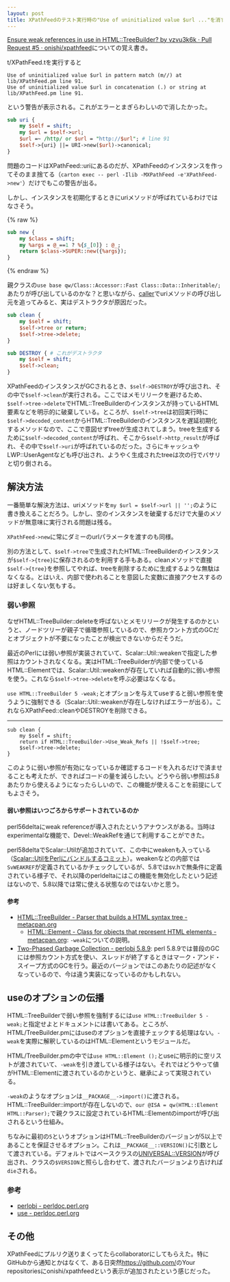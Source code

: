 ```yaml
---
layout: post
title: XPathFeedのテスト実行時の"Use of uninitialized value $url ..."を消す
---
```


[Ensure weak references in use in HTML::TreeBuilder? by vzvu3k6k · Pull Request #5 · onishi/xpathfeed](https://github.com/onishi/xpathfeed/pull/5)についての覚え書き。

t/XPathFeed.tを実行すると
```
Use of uninitialized value $url in pattern match (m//) at lib/XPathFeed.pm line 91.
Use of uninitialized value $url in concatenation (.) or string at lib/XPathFeed.pm line 91.
```
という警告が表示される。これがエラーとまぎらわしいので消したかった。

```perl
sub uri {
    my $self = shift;
    my $url = $self->url;
    $url =~ /http/ or $url = "http://$url"; # line 91
    $self->{uri} ||= URI->new($url)->canonical;
}
```

問題のコードはXPathFeed::uriにあるのだが、XPathFeedのインスタンスを作ってそのまま捨てる（`carton exec -- perl -Ilib -MXPathFeed -e'XPathFeed->new'`）だけでもこの警告が出る。

しかし、インスタンスを初期化するときにuriメソッドが呼ばれているわけではなさそう。

{% raw %}
```perl
sub new {
    my $class = shift;
    my %args = @_==1 ? %{$_[0]} : @_;
    return $class->SUPER::new({%args});
}
```
{% endraw %}

親クラスの`use base qw/Class::Accessor::Fast Class::Data::Inheritable/;`あたりが呼び出しているのかな？と思いながら、[caller](http://perldoc.perl.org/functions/caller.html)でuriメソッドの呼び出し元を追ってみると、実はデストラクタが原因だった。

```perl
sub clean {
    my $self = shift;
    $self->tree or return;
    $self->tree->delete;
}

sub DESTROY { # これがデストラクタ
    my $self = shift;
    $self->clean;
}
```

XPathFeedのインスタンスがGCされるとき、`$self->DESTROY`が呼び出され、その中で`$self->clean`が実行される。ここではメモリリークを避けるため、`$self->tree->delete`でHTML::TreeBuilderのインスタンスが持っているHTML要素などを明示的に破棄している。ところが、`$self->tree`は初回実行時に`$self->decoded_content`からHTML::TreeBuilderのインスタンスを遅延初期化するメソッドなので、ここで意図せずtreeが生成されてしまう。treeを生成するために`$self->decoded_content`が呼ばれ、そこから`$self->http_result`が呼ばれ、その中で`$self->uri`が呼ばれているのだった。さらにキャッシュやLWP::UserAgentなども呼び出され、ようやく生成されたtreeは次の行でバサリと切り倒される。

## 解決方法

一番簡単な解決方法は、uriメソッドを`my $url = $self->url || '';`のように書き換えることだろう。しかし、空のインスタンスを破棄するだけで大量のメソッドが無意味に実行される問題は残る。

`XPathFeed->new`に常にダミーのurlパラメータを渡すのも同様。

別の方法として、`$self->tree`で生成されたHTML::TreeBuilderのインスタンスが`$self->{tree}`に保存されるのを利用する手もある。cleanメソッドで直接`$self->{tree}`を参照してやれば、treeを削除するために生成するような無駄はなくなる。とはいえ、内部で使われることを意図した変数に直接アクセスするのは好ましくない気もする。

### 弱い参照

なぜHTML::TreeBuilder::deleteを呼ばないとメモリリークが発生するのかというと、ノードツリーが親子で循環参照しているので、参照カウント方式のGCだとオブジェクトが不要になったことが検出できないからだそうだ。

最近のPerlには弱い参照が実装されていて、Scalar::Util::weakenで指定した参照はカウントされなくなる。実はHTML::TreeBuilderが内部で使っているHTML::Elementでは、Scalar::Util::weakenが存在していれば自動的に弱い参照を使う。これなら`$self->tree->delete`を呼ぶ必要はなくなる。

`use HTML::TreeBuilder 5 -weak;`とオプションを与えてuseすると弱い参照を使うように強制できる（Scalar::Util::weakenが存在しなければエラーが出る）。これならXPathFeed::cleanやDESTROYを削除できる。

---

```
sub clean {
    my $self = shift;
    return if HTML::TreeBuilder->Use_Weak_Refs || !$self->tree;
    $self->tree->delete;
}
```

このように弱い参照が有効になっているか確認するコードを入れるだけで済ませることも考えたが、できればコードの量を減らしたい。どうやら弱い参照は5.8あたりから使えるようになったらしいので、この機能が使えることを前提にしてもよさそう。

#### 弱い参照はいつごろからサポートされているのか

perl56deltaにweak referenceが導入されたというアナウンスがある。当時はexperimentalな機能で、Devel::WeakRefを通じて利用することができた。

perl58deltaでScalar::Utilが追加されていて、この中にweakenも入っている（[Scalar::UtilをPerlにバンドルするコミット](https://github.com/perl/perl5/commit/f4a2945e37e7fde9d94fd91ab4bd8581bde8c1ec)）。weakenなどの内部では`SvWEAKREF`が定義されているかチェックしているが、5.8ではsv.hで無条件に定義されている様子で、それ以降のperldeltaにはこの機能を無効化したという記述はないので、5.8以降では常に使える状態なのではないかと思う。

#### 参考

- [HTML::TreeBuilder - Parser that builds a HTML syntax tree - metacpan.org](https://metacpan.org/pod/HTML::TreeBuilder)
  - [HTML::Element - Class for objects that represent HTML elements - metacpan.org](https://metacpan.org/pod/HTML::Element): `-weak`についての説明。
- [Two-Phased Garbage Collection - perlobj 5.8.9](http://perldoc.perl.org/5.8.9/perlobj.html#Two-Phased-Garbage-Collection): perl 5.8.9では普段のGCには参照カウント方式を使い、スレッドが終了するときはマーク・アンド・スイープ方式のGCを行う。最近のバージョンではこのあたりの記述がなくなっているので、今は違う実装になっているのかもしれない。

## useのオプションの伝播

HTML::TreeBuilderで弱い参照を強制するには`use HTML::TreeBuilder 5 -weak;`と指定せよとドキュメントには書いてある。ところが、HTML/TreeBuilder.pmにはuseのオプションを直接チェックする処理はない。`-weak`を実際に解釈しているのはHTML::Elementというモジュールだ。

HTML/TreeBuilder.pmの中では`use HTML::Element ();`とuseに明示的に空リストが渡されていて、`-weak`を引き渡している様子はない。それではどうやって値がHTML::Elementに渡されているのかというと、継承によって実現されている。

`-weak`のようなオプションは`__PACKAGE__->import()`に渡される。HTML::TreeBuilder::importが存在しないので、`our @ISA = qw(HTML::Element HTML::Parser);`で親クラスに設定されているHTML::Elementのimportが呼び出されるという仕組み。

ちなみに最初の`5`というオプションはHTML::TreeBuilderのバージョンが5以上であることを保証させるオプション。これは`__PACKAGE__::VERSION()`に引数として渡されている。デフォルトではベースクラスの<a href="http://perldoc.perl.org/UNIVERSAL.html">UNIVERSAL::VERSION</a>が呼び出され、クラスの`$VERSION`と照らし合わせて、渡されたバージョンより古ければ`die`される。

### 参考

- [perlobj - perldoc.perl.org](http://perldoc.perl.org/perlobj.html#A-Class-is-Simply-a-Package)
- [use - perldoc.perl.org](http://perldoc.perl.org/functions/use.html)

## その他

XPathFeedにプルリク送りまくってたらcollaboratorにしてもらえた。特にGitHubから通知とかはなくて、ある日突然<https://github.com/>のYour repositoriesにonishi/xpathfeedという表示が追加されたという感じだった。
